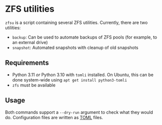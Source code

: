 ZFS utilities
=============

`zfsu` is a script containing several ZFS utilities. Currently, there are two utilities:

* `backup`: Can be used to automate backups of ZFS pools (for example, to an external drive)
* `snapshot`: Automated snapshots with cleanup of old snapshots

Requirements
------------

* Python 3.11 _or_ Python 3.10 with `tomli` installed. On Ubuntu, this can be done system-wide using `apt get install python3-tomli`
* `zfs` must be available

Usage
-----

Both commands support a `--dry-run` argument to check what they would do. Configuration files are written as [TOML](https://toml.io) files.